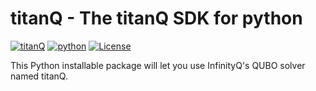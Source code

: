 # titanQ - The titanQ SDK for python

[![titanQ](https://img.shields.io/badge/titanQ-v0.2.0-purple)](https://opensource.org/licenses/Apache-2.0)
[![python](https://img.shields.io/badge/python-3.9%20%7C%203.10%20%7C%203.11%20%7C%203.12-blue)](https://test.com)
[![License](https://img.shields.io/badge/License-Apache%202.0-blue.svg)](https://opensource.org/licenses/Apache-2.0)

This Python installable package will let you use InfinityQ's QUBO solver named titanQ.